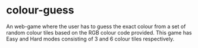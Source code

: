 # colour-guess
An web-game where the user has to guess the exact colour from a set of random colour tiles based on the RGB colour code provided. This game has Easy and Hard modes consisting of 3 and 6 colour tiles respectively.
